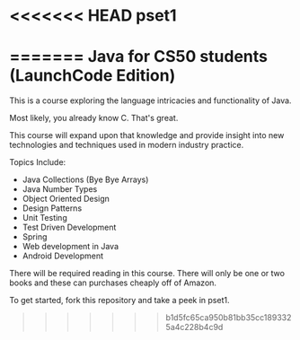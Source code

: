 <<<<<<< HEAD
pset1
=====
=======
Java for CS50 students (LaunchCode Edition)
=============================================

This is a course exploring the language intricacies and functionality of Java.

Most likely, you already know C.  That's great.   

This course will expand upon that knowledge and provide insight into new technologies and techniques used in modern industry practice.

Topics Include:
* Java Collections (Bye Bye Arrays)
* Java Number Types
* Object Oriented Design
* Design Patterns
* Unit Testing
* Test Driven Development
* Spring
* Web development in Java
* Android Development

There will be required reading in this course.  There will only be one or two books and these can purchases cheaply off of Amazon.

To get started, fork this repository and take a peek in pset1.

>>>>>>> b1d5fc65ca950b81bb35cc1893325a4c228b4c9d
